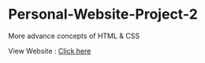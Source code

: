 # Personal-Website-Project-2
More advance concepts of HTML &amp; CSS 

View Website : [Click here](https://neha-7330.github.io/Personal-Website-Project-2/)
